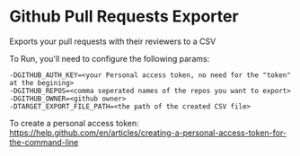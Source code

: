 # Github Pull Requests Exporter
Exports your pull requests with their reviewers to a CSV

To Run, you'll need to configure the following params:
```
-DGITHUB_AUTH_KEY=<your Personal access token, no need for the "token" at the begining>
-DGITHUB_REPOS=<comma seperated names of the repos you want to export>
-DGITHUB_OWNER=<github owner>
-DTARGET_EXPORT_FILE_PATH=<the path of the created CSV file>
```

To create a personal access token:
https://help.github.com/en/articles/creating-a-personal-access-token-for-the-command-line

